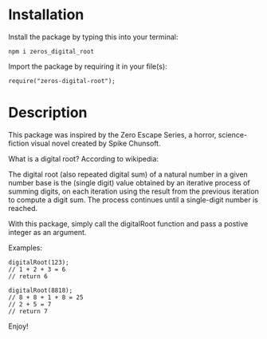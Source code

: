 # Installation
Install the package by typing this into your terminal:
```
npm i zeros_digital_root
```

Import the package by requiring it in your file(s):
```
require("zeros-digital-root");
```
# Description
This package was inspired by the Zero Escape Series, a horror, science-fiction visual novel created by Spike Chunsoft.

What is a digital root? According to wikipedia:

The digital root (also repeated digital sum) of a natural number in a given number base is the (single digit) value obtained by an iterative process of summing digits, on each iteration using the result from the previous iteration to compute a digit sum. The process continues until a single-digit number is reached.

With this package, simply call the digitalRoot function and pass a postive integer as an argument.

Examples:
```
digitalRoot(123);
// 1 + 2 + 3 = 6
// return 6

digitalRoot(8818);
// 8 + 8 + 1 + 8 = 25
// 2 + 5 = 7
// return 7
```

Enjoy!